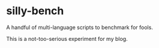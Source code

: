 # silly-bench
A handful of multi-language scripts to benchmark for fools.

This is a not-too-serious experiment for my blog.
